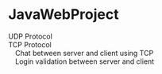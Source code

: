 # JavaWebProject
UDP Protocol\
TCP Protocol\
&emsp;Chat between server and client using TCP\
&emsp;Login validation between server and client
